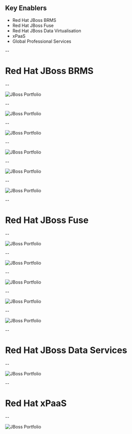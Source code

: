## Key Enablers
* Red Hat JBoss BRMS <!-- .element: class="fragment" data-fragment-index="1" -->
* Red Hat JBoss Fuse <!-- .element: class="fragment" data-fragment-index="2" -->
* Red Hat JBoss Data Virtualisation <!-- .element: class="fragment" data-fragment-index="3" -->
* xPaaS <!-- .element: class="fragment" data-fragment-index="4" -->
* Global Professional Services <!-- .element: class="fragment" data-fragment-index="5" -->

--

# Red Hat JBoss BRMS

--

![JBoss Portfolio](img/enablers-brms_provides.png) <!-- .element: fullscreen-size="contain" -->

--

![JBoss Portfolio](img/enablers-brms_logical.png) <!-- .element: fullscreen-size="contain" -->

--

![JBoss Portfolio](img/enablers-brms_components.png) <!-- .element: fullscreen-size="contain" -->

--

![JBoss Portfolio](img/enablers-brms_components_dt.png) <!-- .element: fullscreen-size="contain" -->

--

![JBoss Portfolio](img/enablers-brms_components_dsl.png) <!-- .element: fullscreen-size="contain" -->

--

![JBoss Portfolio](img/enablers-brms_notprovides.png) <!-- .element: fullscreen-size="contain" -->

--

# Red Hat JBoss Fuse

--

![JBoss Portfolio](img/enablers-IntegrateLinkAppsDataAndDevices.png) <!-- .element: fullscreen-size="contain" -->

--

![JBoss Portfolio](img/enablers-fuse_components.png) <!-- .element: fullscreen-size="contain" -->

--

![JBoss Portfolio](img/enablers-fuse_eip_book.png) <!-- .element: fullscreen-size="contain" -->

--

![JBoss Portfolio](img/enablers-fuse_patterns.png) <!-- .element: fullscreen-size="contain" -->

--

![JBoss Portfolio](img/enablers-fuse_connectors.png) <!-- .element: fullscreen-size="contain" -->

--

# Red Hat JBoss Data Services

--

![JBoss Portfolio](img/enablers-IntegrateBuildADataServicesLayer.png) <!-- .element: fullscreen-size="contain" -->

--

# Red Hat xPaaS

--

![JBoss Portfolio](img/enablers-xpaas.png) <!-- .element: fullscreen-size="contain" -->